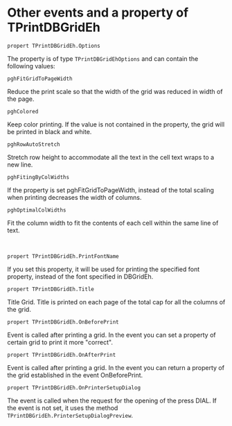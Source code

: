 # Other events and a property of TPrintDBGridEh


`propert TPrintDBGridEh.Options`

The property is of type `TPrintDBGridEhOptions` and can contain the following values:

<dl><sh>

`pghFitGridToPageWidth`		
<dl><sh>
Reduce the print scale so that the width of the grid was reduced in width of the page.
</sh></dl>

`pghColored`				
<dl><sh>
Keep color printing. If the value is not contained in the property, the grid will be printed in black and white.
</sh></dl>

`pghRowAutoStretch`			
<dl><sh>
Stretch row height to accommodate all the text in the cell text wraps to a new line.
</sh></dl>

`pghFitingByColWidths`		
<dl><sh>
If the property is set pghFitGridToPageWidth, instead of the total scaling when printing decreases the width of columns.
</sh></dl>

`pghOptimalColWidths`		
<dl><sh>
Fit the column width to fit the contents of each cell within the same line of text.
</sh></dl>
</sh></dl>
<br>

`propert TPrintDBGridEh.PrintFontName`
<dl><sh>
If you set this property, it will be used for printing the specified font property, instead of the font specified in DBGridEh.
</sh></dl>

`propert TPrintDBGridEh.Title`
<dl><sh>
Title Grid. Title is printed on each page of the total cap for all the columns of the grid.
</sh></dl>

`propert TPrintDBGridEh.OnBeforePrint`
<dl><sh>
Event is called after printing a grid. In the event you can set a property of certain grid to print it more "correct".
</sh></dl>

`propert TPrintDBGridEh.OnAfterPrint`
<dl><sh>
Event is called after printing a grid. In the event you can return a property of the grid established in the event OnBeforePrint.
</sh></dl>

`propert TPrintDBGridEh.OnPrinterSetupDialog`
<dl><sh>

The event is called when the request for the opening of the press DIAL. If the event is not set, it uses the method `TPrintDBGridEh.PrinterSetupDialogPreview`.
</sh></dl>
